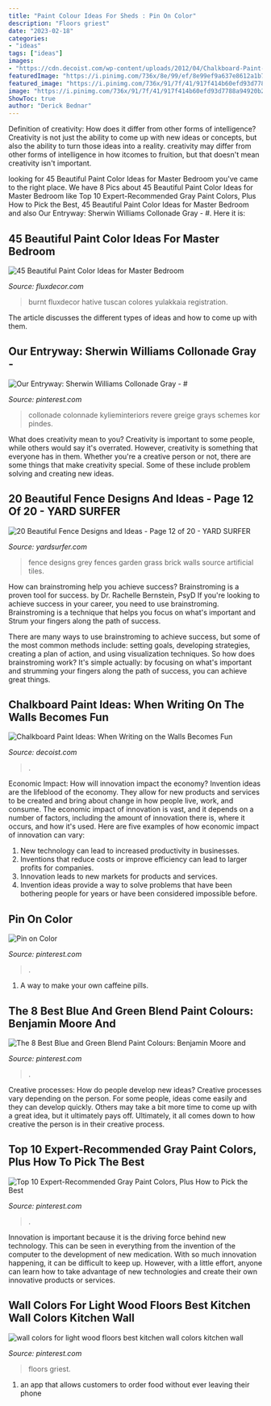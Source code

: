 ```yaml
---
title: "Paint Colour Ideas For Sheds : Pin On Color"
description: "Floors griest"
date: "2023-02-18"
categories:
- "ideas"
tags: ["ideas"]
images:
- "https://cdn.decoist.com/wp-content/uploads/2012/04/Chalkboard-Paint-Dining-Room.png.jpg"
featuredImage: "https://i.pinimg.com/736x/8e/99/ef/8e99ef9a637e8612a1b74e0d35bc8ff3.jpg"
featured_image: "https://i.pinimg.com/736x/91/7f/41/917f414b60efd93d7788a94920b25dec.jpg"
image: "https://i.pinimg.com/736x/91/7f/41/917f414b60efd93d7788a94920b25dec.jpg"
ShowToc: true
author: "Derick Bednar"
---
```



Definition of creativity: How does it differ from other forms of intelligence?
Creativity is not just the ability to come up with new ideas or concepts, but also the ability to turn those ideas into a reality. creativity may differ from other forms of intelligence in how itcomes to fruition, but that doesn't mean creativity isn't important.

	

		
looking for 45 Beautiful Paint Color Ideas for Master Bedroom you've came to the right place. We have 8 Pics about 45 Beautiful Paint Color Ideas for Master Bedroom like Top 10 Expert-Recommended Gray Paint Colors, Plus How to Pick the Best, 45 Beautiful Paint Color Ideas for Master Bedroom and also Our Entryway: Sherwin Williams Collonade Gray - #. Here it is:
		
    
## 45 Beautiful Paint Color Ideas For Master Bedroom

<img loading=lazy src="https://fluxdecor.com/wp-content/uploads/2015/05/master-bedroom-painting/34-master-bedroom-painting-ideas.jpg" onerror="this.onerror=null;this.src='https://tse3.mm.bing.net/th?id=OIP.ex7NxVEZ2--lEmRIVjLnagHaJ4&amp;pid=15.1';" alt="45 Beautiful Paint Color Ideas for Master Bedroom">

_Source: fluxdecor.com_

>burnt fluxdecor hative tuscan colores yulakkaia registration. 

	

The article discusses the different types of ideas and how to come up with them.

    
## Our Entryway: Sherwin Williams Collonade Gray - #

<img loading=lazy src="https://i.pinimg.com/736x/71/64/06/716406c58d6debf38629913520fb96ab.jpg" onerror="this.onerror=null;this.src='https://tse1.mm.bing.net/th?id=OIP.aYWzBG_5PRaVbmaRjMIKQwHaJ3&amp;pid=15.1';" alt="Our Entryway: Sherwin Williams Collonade Gray - #">

_Source: pinterest.com_

>collonade colonnade kylieminteriors revere greige grays schemes kor pindes. 

	

What does creativity mean to you?
Creativity is important to some people, while others would say it's overrated. However, creativity is something that everyone has in them. Whether you're a creative person or not, there are some things that make creativity special. Some of these include problem solving and creating new ideas.

    
## 20 Beautiful Fence Designs And Ideas - Page 12 Of 20 - YARD SURFER

<img loading=lazy src="http://yardsurfer.com/wp-content/uploads/2017/01/Fence-Designs-and-Ideas-12.jpg" onerror="this.onerror=null;this.src='https://tse4.mm.bing.net/th?id=OIP.tL3XiDAy2V2AW6QBwtH5UQHaKh&amp;pid=15.1';" alt="20 Beautiful Fence Designs and Ideas - Page 12 of 20 - YARD SURFER">

_Source: yardsurfer.com_

>fence designs grey fences garden grass brick walls source artificial tiles. 

	

How can brainstroming help you achieve success?
Brainstroming is a proven tool for success. by Dr. Rachelle Bernstein, PsyD
If you're looking to achieve success in your career, you need to use brainstroming. Brainstroming is a technique that helps you focus on what's important and Strum your fingers along the path of success.

There are many ways to use brainstroming to achieve success, but some of the most common methods include: setting goals, developing strategies, creating a plan of action, and using visualization techniques. So how does brainstroming work? It's simple actually: by focusing on what's important and strumming your fingers along the path of success, you can achieve great things.

    
## Chalkboard Paint Ideas: When Writing On The Walls Becomes Fun

<img loading=lazy src="https://cdn.decoist.com/wp-content/uploads/2012/04/Chalkboard-Paint-Dining-Room.png.jpg" onerror="this.onerror=null;this.src='https://tse3.mm.bing.net/th?id=OIP.HXwpZ6B4TLrFKtzKqiaG8AHaLH&amp;pid=15.1';" alt="Chalkboard Paint Ideas: When Writing on the Walls Becomes Fun">

_Source: decoist.com_

>. 

	

Economic Impact: How will innovation impact the economy?
Invention ideas are the lifeblood of the economy. They allow for new products and services to be created and bring about change in how people live, work, and consume. The economic impact of innovation is vast, and it depends on a number of factors, including the amount of innovation there is, where it occurs, and how it's used. Here are five examples of how economic impact of innovation can vary: 
1. New technology can lead to increased productivity in businesses. 
2. Inventions that reduce costs or improve efficiency can lead to larger profits for companies. 
3. Innovation leads to new markets for products and services. 
4. Invention ideas provide a way to solve problems that have been bothering people for years or have been considered impossible before. 

    
## Pin On Color

<img loading=lazy src="https://i.pinimg.com/736x/91/7f/41/917f414b60efd93d7788a94920b25dec.jpg" onerror="this.onerror=null;this.src='https://tse3.mm.bing.net/th?id=OIP.UQdXwAAuJcdhaU3HKfExdQHaM9&amp;pid=15.1';" alt="Pin on Color">

_Source: pinterest.com_

>. 

	

1. A way to make your own caffeine pills.

    
## The 8 Best Blue And Green Blend Paint Colours: Benjamin Moore And

<img loading=lazy src="https://i.pinimg.com/736x/64/5c/60/645c609997a40e252dd3f980f271d22f--blue-green-paints-blue-gray-paint.jpg" onerror="this.onerror=null;this.src='https://tse3.mm.bing.net/th?id=OIP.rtUoe41DBrODUPrhS_UZkQHaLc&amp;pid=15.1';" alt="The 8 Best Blue and Green Blend Paint Colours: Benjamin Moore and">

_Source: pinterest.com_

>. 

	

Creative processes: How do people develop new ideas?
Creative processes vary depending on the person. For some people, ideas come easily and they can develop quickly. Others may take a bit more time to come up with a great idea, but it ultimately pays off. Ultimately, it all comes down to how creative the person is in their creative process.

    
## Top 10 Expert-Recommended Gray Paint Colors, Plus How To Pick The Best

<img loading=lazy src="https://i.pinimg.com/736x/b9/6e/19/b96e1978bb56838ce5743eb60f3a4464.jpg" onerror="this.onerror=null;this.src='https://tse4.mm.bing.net/th?id=OIP.VPQjCne_EbeIAqOfILhd0AHaKd&amp;pid=15.1';" alt="Top 10 Expert-Recommended Gray Paint Colors, Plus How to Pick the Best">

_Source: pinterest.com_

>. 

	

Innovation is important because it is the driving force behind new technology. This can be seen in everything from the invention of the computer to the development of new medication. With so much innovation happening, it can be difficult to keep up. However, with a little effort, anyone can learn how to take advantage of new technologies and create their own innovative products or services.

    
## Wall Colors For Light Wood Floors Best Kitchen Wall Colors Kitchen Wall

<img loading=lazy src="https://i.pinimg.com/736x/8e/99/ef/8e99ef9a637e8612a1b74e0d35bc8ff3.jpg" onerror="this.onerror=null;this.src='https://tse3.mm.bing.net/th?id=OIP.W-GGZfBy_8LA8NcU3jQjJQHaLO&amp;pid=15.1';" alt="wall colors for light wood floors best kitchen wall colors kitchen wall">

_Source: pinterest.com_

>floors griest. 

	

1. an app that allows customers to order food without ever leaving their phone

